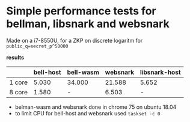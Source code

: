 # Simple performance tests for bellman, libsnark and websnark

Made on a i7-8550U, for a ZKP on discrete logaritm for `public_q=secret_p^50000`

**results**

|        | bell-host | bell-wasm | websnark | libsnark-host |
| -------|-----------|-----------|----------|---------------|
| 1 core |   5.030   |  34.000   | 21.588   | 5.652         |
| 8 core |   1.580   |  -        |  6.503   | -             |

- belman-wasm and websnark done in chrome 75 on ubuntu 18.04
- to limit CPU for bell-host and websnark used `taskset -c 0` 

